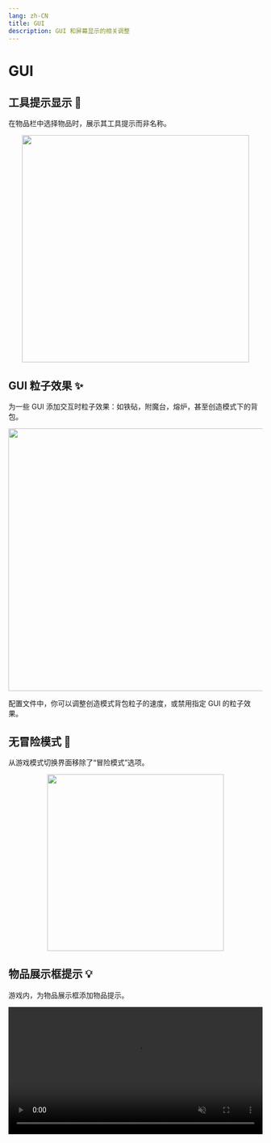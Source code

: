 ```yaml
---
lang: zh-CN
title: GUI
description: GUI 和屏幕显示的相关调整
---
```


# GUI

## 工具提示显示 💬<Badge type="tip" text="^0.8.0" />

在物品栏中选择物品时，展示其工具提示而非名称。

<img style="display: block; margin-left: auto; margin-right: auto;" src="/images/tooltip_not_name.png" width="450">

## GUI 粒子效果 ✨<Badge type="tip" text="^0.4.15" />

为一些 GUI 添加交互时粒子效果：如铁砧，附魔台，熔炉，甚至创造模式下的背包。

<img style="display: block; margin-left: auto; margin-right: auto;" src="/images/gui_particles.webp" width="520">

配置文件中，你可以调整创造模式背包粒子的速度，或禁用指定 GUI 的粒子效果。

## 无冒险模式 🏹<Badge type="tip" text="^0.4.15" />

从游戏模式切换界面移除了“冒险模式”选项。

<img style="display: block; margin-left: auto; margin-right: auto;" src="/images/gamemode-switcher.png" width="350">

## 物品展示框提示 💡<Badge type="tip" text="^0.4.4" />

游戏内，为物品展示框添加物品提示。

<video style="display: block; margin-left: auto; margin-right: auto; max-width: 100%;" width="520" muted autoplay loop>
  <source src="/videos/tooltips_with_secrets.webm" type="video/mp4">
  你的浏览器不支持视频标签。
</video>
